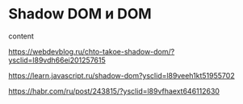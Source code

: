 # Shadow DOM и DOM

content

https://webdevblog.ru/chto-takoe-shadow-dom/?ysclid=l89vdh66ei201257615

https://learn.javascript.ru/shadow-dom?ysclid=l89veeh1kt51955702

https://habr.com/ru/post/243815/?ysclid=l89vfhaext646112630
